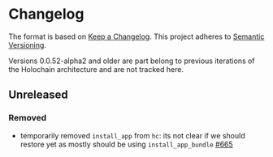 # Changelog
The format is based on [Keep a Changelog](https://keepachangelog.com/en/1.0.0/).
This project adheres to [Semantic Versioning](https://semver.org/spec/v2.0.0.html).

Versions 0.0.52-alpha2 and older are part belong to previous iterations of the Holochain architecture and are not tracked here.


## Unreleased

### Removed
- temporarily removed `install_app` from `hc`: its not clear if we should restore yet as mostly should be using `install_app_bundle` [#665](https://github.com/holochain/holochain/pull/665)
